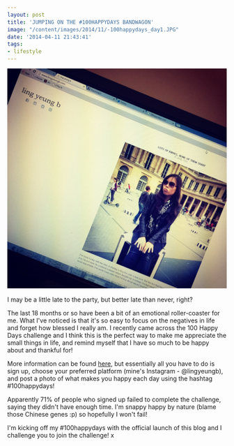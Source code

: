 ```yaml
---
layout: post
title: 'JUMPING ON THE #100HAPPYDAYS BANDWAGON'
image: "/content/images/2014/11/-100happydays_day1.JPG"
date: '2014-04-11 21:43:41'
tags:
- lifestyle
---
```


![day1](/content/images/2014/Apr/-100happydays_day1.JPG)

I may be a little late to the party, but better late than never, right? 

The last 18 months or so have been a bit of an emotional roller-coaster for me. What I've noticed is that it's so easy to focus on the negatives in life and forget how blessed I really am. I recently came across the 100 Happy Days challenge and I think this is the perfect way to make me appreciate the small things in life, and remind myself that I have so much to be happy about and thankful for!

More information can be found <a href="http://100happydays.com/" target="_blank">here</a>, but essentially all you have to do is sign up, choose your preferred platform (mine's Instagram - @lingyeungb), and post a photo of what makes you happy each day using the hashtag #100happydays!

Apparently 71% of people who signed up failed to complete the challenge, saying they didn't have enough time. I'm snappy happy by nature (blame those Chinese genes :p) so hopefully I won't fail!

I'm kicking off my \#100happydays with the official launch of this blog and I challenge you to join the challenge! x
